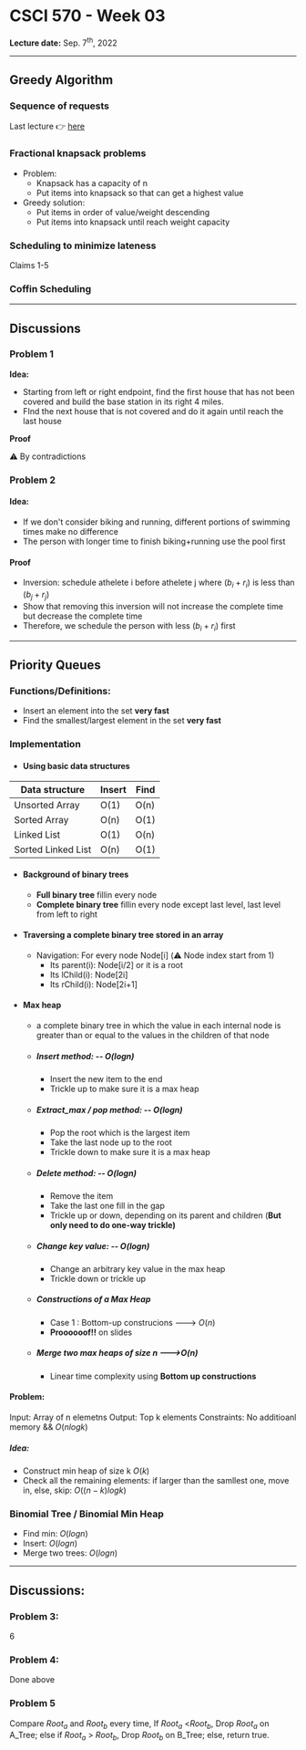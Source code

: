# CSCI 570 - Week 03

**Lecture date:** Sep. 7<sup>th</sup>, 2022

---
## Greedy Algorithm

### Sequence of requests

Last lecture 👉 [here]()

### Fractional knapsack problems

- Problem: 
  - Knapsack has a capacity of n
  - Put items into knapsack so that can get a highest value
- Greedy solution:
  - Put items in order of value/weight descending
  - Put items into knapsack until reach weight capacity

### Scheduling to minimize lateness

Claims 1-5

### Coffin Scheduling


---

## Discussions

### Problem 1

**Idea:** 
- Starting from left or right endpoint, find the first house that has not been covered and build the base station in its right 4 miles.
- FInd the next house that is not covered and do it again until reach the last house

**Proof**

⚠️ By contradictions


### Problem 2

#### Idea:

- If we don't consider biking and running, different portions of swimming times make no difference
- The person with longer time to finish biking+running use the pool first

#### Proof

- Inversion: schedule athelete i before athelete j where $(b_i+r_i)$ is less than $(b_j+r_j)$
- Show that removing this inversion will not increase the complete time but decrease the complete time
- Therefore, we schedule the person with less $(b_i+r_i)$ first

---

## Priority Queues

### Functions/Definitions:

- Insert an element into the set **very fast**
- Find the smallest/largest element in the set **very fast**

### Implementation

- #### Using basic data structures

|Data structure| Insert | Find|
|---|---|---|
|Unsorted Array|O(1)| O(n)|
|Sorted Array| O(n)| O(1)|
|Linked List| O(1)| O(n)|
|Sorted Linked List| O(n)| O(1)|

- #### Background of binary trees
  
  - **Full binary tree** fillin every node
  - **Complete binary tree** fillin every node except last level, last level from left to right

- #### Traversing a complete binary tree stored in an array
  - Navigation: For every node Node[i] (⚠️ Node index start from 1)
    - Its parent(i): Node[i/2] or it is a root
    - Its lChild(i): Node[2i]
    - Its rChild(i): Node[2i+1]

- #### Max heap
  - a complete binary tree in which the value in each internal node is greater than or equal to the values in the children of that node
  - ##### Insert method:  -- $O(logn)$
    - Insert the new item to the end
    - Trickle up to make sure it is a max heap
  - ##### Extract_max / pop method:  -- $O(logn)$
    - Pop the root which is the largest item
    - Take the last node up to the root
    - Trickle down to make sure it is a max heap
  - ##### Delete method: -- $O(logn)$
    - Remove the item
    - Take the last one fill in the gap
    - Trickle up or down, depending on its parent and children (**But only need to do one-way trickle)**
  - ##### Change key value: -- $O(logn)$
    - Change an arbitrary key value in the max heap
    - Trickle down or trickle up
  - ##### Constructions of a Max Heap
    - Case 1 : Bottom-up construcions ---> $O(n)$
    - **Proooooof!!** on slides
  - ##### Merge two max heaps of size n --->$O(n)$
    - Linear time complexity using **Bottom up constructions**

#### Problem:
Input: Array of n elemetns
Output: Top k elements
Constraints: No additioanl memory && $O(nlogk)$

##### Idea:
- Construct min heap of size k $O(k)$
- Check all the remaining elements: if larger than the samllest one, move in, else, skip: $O((n-k)logk)$

### Binomial Tree / Binomial Min Heap

  - Find min: $O(logn)$
  - Insert: $O(logn)$
  - Merge two trees: $O(logn)$

---

## Discussions:

### Problem 3:

6

### Problem 4:

Done above

### Problem 5

Compare $Root_a$ and $Root_b$ every time,
If $Root_a$ <$Root_b$, Drop $Root_a$ on A_Tree;
else if $Root_a$ > $Root_b$, Drop $Root_b$ on B_Tree;
else, return true.

